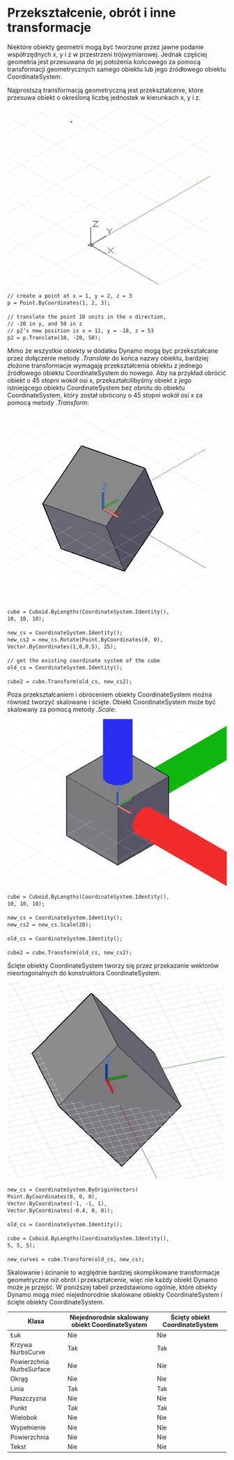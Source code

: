 

# Przekształcenie, obrót i inne transformacje

Niektóre obiekty geometrii mogą być tworzone przez jawne podanie współrzędnych x, y i z w przestrzeni trójwymiarowej. Jednak częściej geometria jest przesuwana do jej położenia końcowego za pomocą transformacji geometrycznych samego obiektu lub jego źródłowego obiektu CoordinateSystem.

Najprostszą transformacją geometryczną jest przekształcenie, które przesuwa obiekt o określoną liczbę jednostek w kierunkach x, y i z.

![](images/12-5/Transformations_01.png)

```
// create a point at x = 1, y = 2, z = 3
p = Point.ByCoordinates(1, 2, 3);

// translate the point 10 units in the x direction,
// -20 in y, and 50 in z
// p2’s new position is x = 11, y = -18, z = 53
p2 = p.Translate(10, -20, 50);
```

Mimo że wszystkie obiekty w dodatku Dynamo mogą być przekształcane przez dołączenie metody *.Translate* do końca nazwy obiektu, bardziej złożone transformacje wymagają przekształcenia obiektu z jednego źródłowego obiektu CoordinateSystem do nowego. Aby na przykład obrócić obiekt o 45 stopni wokół osi x, przekształcilibyśmy obiekt z jego istniejącego obiektu CoordinateSystem bez obrotu do obiektu CoordinateSystem, który został obrócony o 45 stopni wokół osi x za pomocą metody *.Transform*:

![](images/12-5/Transformations_02.png)

```
cube = Cuboid.ByLengths(CoordinateSystem.Identity(),
10, 10, 10);

new_cs = CoordinateSystem.Identity();
new_cs2 = new_cs.Rotate(Point.ByCoordinates(0, 0),
Vector.ByCoordinates(1,0,0.5), 25);

// get the existing coordinate system of the cube
old_cs = CoordinateSystem.Identity();

cube2 = cube.Transform(old_cs, new_cs2);
```

Poza przekształcaniem i obróceniem obiekty CoordinateSystem można również tworzyć skalowane i ścięte. Obiekt CoordinateSystem może być skalowany za pomocą metody *.Scale*:

![](images/12-5/Transformations_03.png)

```
cube = Cuboid.ByLengths(CoordinateSystem.Identity(),
10, 10, 10);

new_cs = CoordinateSystem.Identity();
new_cs2 = new_cs.Scale(20);

old_cs = CoordinateSystem.Identity();

cube2 = cube.Transform(old_cs, new_cs2);
```

Ścięte obiekty CoordinateSystem tworzy się przez przekazanie wektorów nieortogonalnych do konstruktora CoordinateSystem.

![](images/12-5/Transformations_04.png)

```
new_cs = CoordinateSystem.ByOriginVectors(
Point.ByCoordinates(0, 0, 0),
Vector.ByCoordinates(-1, -1, 1),
Vector.ByCoordinates(-0.4, 0, 0));

old_cs = CoordinateSystem.Identity();

cube = Cuboid.ByLengths(CoordinateSystem.Identity(), 
5, 5, 5);

new_curves = cube.Transform(old_cs, new_cs);
```

Skalowanie i ścinanie to względnie bardziej skomplikowane transformacje geometryczne niż obrót i przekształcenie, więc nie każdy obiekt Dynamo może je przejść. W poniższej tabeli przedstawiono ogólnie, które obiekty Dynamo mogą mieć niejednorodnie skalowane obiekty CoordinateSystem i ścięte obiekty CoordinateSystem.

|Klasa|Niejednorodnie skalowany obiekt CoordinateSystem|Ścięty obiekt CoordinateSystem|
| -- | -- | -- |
|Łuk|Nie|Nie|
|Krzywa NurbsCurve|Tak|Tak|
|Powierzchnia NurbsSurface|Nie|Nie|
|Okrąg|Nie|Nie|
|Linia|Tak|Tak|
|Płaszczyzna|Nie|Nie|
|Punkt|Tak|Tak|
|Wielobok|Nie|Nie|
|Wypełnienie|Nie|Nie|
|Powierzchnia|Nie|Nie|
|Tekst|Nie|Nie|


